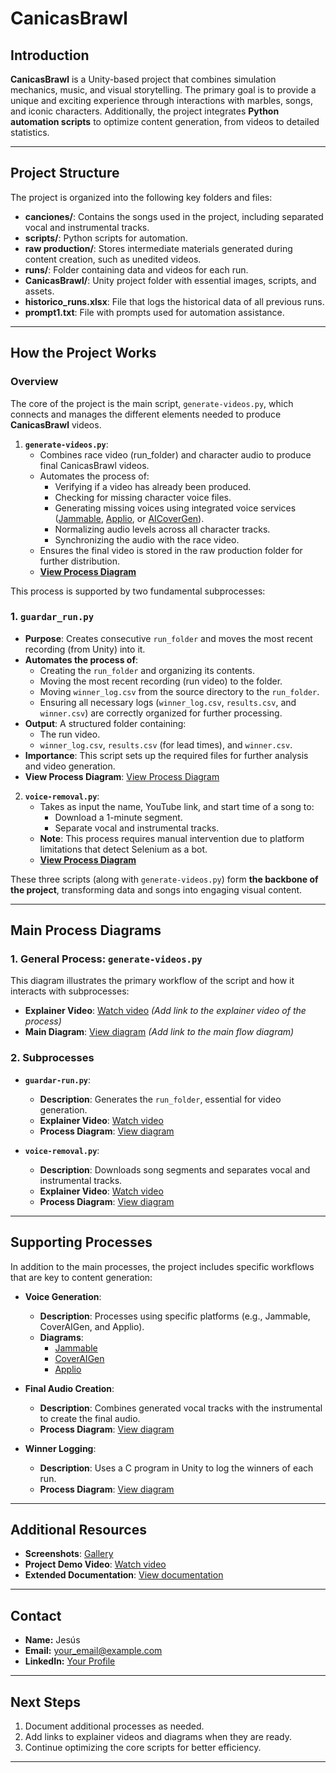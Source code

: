 # CanicasBrawl

## Introduction
**CanicasBrawl** is a Unity-based project that combines simulation mechanics, music, and visual storytelling. The primary goal is to provide a unique and exciting experience through interactions with marbles, songs, and iconic characters. Additionally, the project integrates **Python automation scripts** to optimize content generation, from videos to detailed statistics.

---

## Project Structure

The project is organized into the following key folders and files:

- **canciones/**: Contains the songs used in the project, including separated vocal and instrumental tracks.
- **scripts/**: Python scripts for automation.
- **raw production/**: Stores intermediate materials generated during content creation, such as unedited videos.
- **runs/**: Folder containing data and videos for each run.
- **CanicasBrawl/**: Unity project folder with essential images, scripts, and assets.
- **historico_runs.xlsx**: File that logs the historical data of all previous runs.
- **prompt1.txt**: File with prompts used for automation assistance.

---

## How the Project Works

### Overview
The core of the project is the main script, `generate-videos.py`, which connects and manages the different elements needed to produce **CanicasBrawl** videos. 

1. **`generate-videos.py`**:
   - Combines race video (run_folder) and character audio to produce final CanicasBrawl videos.
   - Automates the process of:
     - Verifying if a video has already been produced.
     - Checking for missing character voice files.  
     - Generating missing voices using integrated voice services ([Jammable](#), [Applio](#), or [AICoverGen](#)).
     - Normalizing audio levels across all character tracks.
     - Synchronizing the audio with the race video.
   - Ensures the final video is stored in the raw production folder for further distribution.
   - **[View Process Diagram](https://github.com/jesusgomeznuz/canicasbrawl/blob/master/assets/generate-videos-diagram.png)**

This process is supported by two fundamental subprocesses:

### 1. `guardar_run.py`
- **Purpose**: Creates consecutive `run_folder` and moves the most recent recording (from Unity) into it.
- **Automates the process of**:
  - Creating the `run_folder` and organizing its contents.
  - Moving the most recent recording (run video) to the folder.
  - Moving `winner_log.csv` from the source directory to the `run_folder`.
  - Ensuring all necessary logs (`winner_log.csv`, `results.csv`, and `winner.csv`) are correctly organized for further processing.
- **Output**: A structured folder containing:
  - The run video.
  - `winner_log.csv`, `results.csv` (for lead times), and `winner.csv`.
- **Importance**: This script sets up the required files for further analysis and video generation.
- **View Process Diagram**: [View Process Diagram](https://github.com/jesusgomeznuz/canicasbrawl/blob/master/assets/guardar_run.png)

2. **`voice-removal.py`**:
   - Takes as input the name, YouTube link, and start time of a song to:
     - Download a 1-minute segment.
     - Separate vocal and instrumental tracks.
   - **Note**: This process requires manual intervention due to platform limitations that detect Selenium as a bot.
   - **[View Process Diagram](link-to-voice-removal-diagram)**

These three scripts (along with `generate-videos.py`) form **the backbone of the project**, transforming data and songs into engaging visual content.

---

## Main Process Diagrams

### 1. General Process: `generate-videos.py`
This diagram illustrates the primary workflow of the script and how it interacts with subprocesses:
- **Explainer Video**: [Watch video](#) *(Add link to the explainer video of the process)*
- **Main Diagram**: [View diagram](#) *(Add link to the main flow diagram)*

### 2. Subprocesses
- **`guardar-run.py`**:
  - **Description**: Generates the `run_folder`, essential for video generation.
  - **Explainer Video**: [Watch video](#)
  - **Process Diagram**: [View diagram](#)

- **`voice-removal.py`**:
  - **Description**: Downloads song segments and separates vocal and instrumental tracks.
  - **Explainer Video**: [Watch video](#)
  - **Process Diagram**: [View diagram](#)

---

## Supporting Processes

In addition to the main processes, the project includes specific workflows that are key to content generation:

- **Voice Generation**:
  - **Description**: Processes using specific platforms (e.g., Jammable, CoverAIGen, and Applio).
  - **Diagrams**:
    - [Jammable](#)
    - [CoverAIGen](#)
    - [Applio](#)

- **Final Audio Creation**:
  - **Description**: Combines generated vocal tracks with the instrumental to create the final audio.
  - **Process Diagram**: [View diagram](#)

- **Winner Logging**:
  - **Description**: Uses a C program in Unity to log the winners of each run.
  - **Process Diagram**: [View diagram](#)

---

## Additional Resources

- **Screenshots**: [Gallery](#)
- **Project Demo Video**: [Watch video](#)
- **Extended Documentation**: [View documentation](#)

---

## Contact
- **Name:** Jesús
- **Email:** your_email@example.com
- **LinkedIn:** [Your Profile](https://linkedin.com/in/your_profile)

---

## Next Steps
1. Document additional processes as needed.
2. Add links to explainer videos and diagrams when they are ready.
3. Continue optimizing the core scripts for better efficiency.

---

